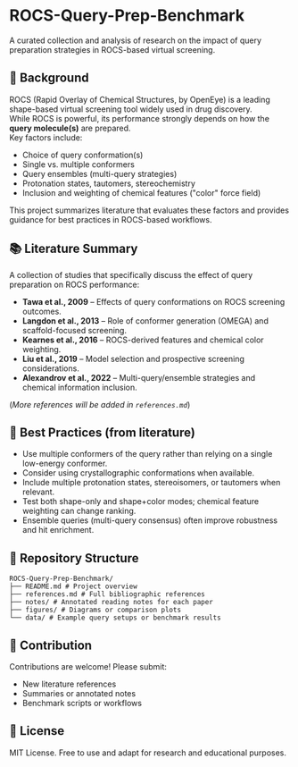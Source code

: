 # ROCS-Query-Prep-Benchmark

A curated collection and analysis of research on the impact of query preparation strategies in ROCS-based virtual screening.

## 📖 Background
ROCS (Rapid Overlay of Chemical Structures, by OpenEye) is a leading shape-based virtual screening tool widely used in drug discovery.  
While ROCS is powerful, its performance strongly depends on how the **query molecule(s)** are prepared.  
Key factors include:
- Choice of query conformation(s)
- Single vs. multiple conformers
- Query ensembles (multi-query strategies)
- Protonation states, tautomers, stereochemistry
- Inclusion and weighting of chemical features ("color" force field)

This project summarizes literature that evaluates these factors and provides guidance for best practices in ROCS-based workflows.

## 📚 Literature Summary
A collection of studies that specifically discuss the effect of query preparation on ROCS performance:

- **Tawa et al., 2009** – Effects of query conformations on ROCS screening outcomes.  
- **Langdon et al., 2013** – Role of conformer generation (OMEGA) and scaffold-focused screening.
- **Kearnes et al., 2016** – ROCS-derived features and chemical color weighting.  
- **Liu et al., 2019** – Model selection and prospective screening considerations.    
- **Alexandrov et al., 2022** – Multi-query/ensemble strategies and chemical information inclusion.

(*More references will be added in `references.md`*)

## 🧪 Best Practices (from literature)
- Use multiple conformers of the query rather than relying on a single low-energy conformer.  
- Consider using crystallographic conformations when available.  
- Include multiple protonation states, stereoisomers, or tautomers when relevant.  
- Test both shape-only and shape+color modes; chemical feature weighting can change ranking.  
- Ensemble queries (multi-query consensus) often improve robustness and hit enrichment.  

## 📂 Repository Structure
```
ROCS-Query-Prep-Benchmark/
├── README.md # Project overview
├── references.md # Full bibliographic references
├── notes/ # Annotated reading notes for each paper
├── figures/ # Diagrams or comparison plots
└── data/ # Example query setups or benchmark results
```

## 🤝 Contribution
Contributions are welcome! Please submit:
- New literature references
- Summaries or annotated notes
- Benchmark scripts or workflows

## 📜 License
MIT License. Free to use and adapt for research and educational purposes.
